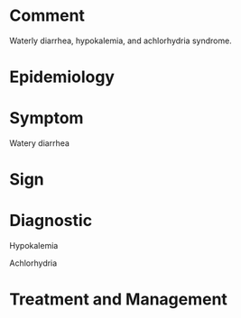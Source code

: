 # Comment

Waterly diarrhea, hypokalemia, and achlorhydria syndrome.

# Epidemiology

# Symptom

Watery diarrhea

# Sign

# Diagnostic

Hypokalemia

Achlorhydria

# Treatment and Management
